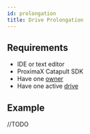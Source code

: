 ```yaml
---
id: prolongation
title: Drive Prolongation
---
```


## Requirements
- IDE or text editor
- ProximaX Catapult SDK
- Have one [owner](../../roles/owner.md)
- Have one active [drive](../../built_in_features/drive/overview.md)

## Example

//TODO